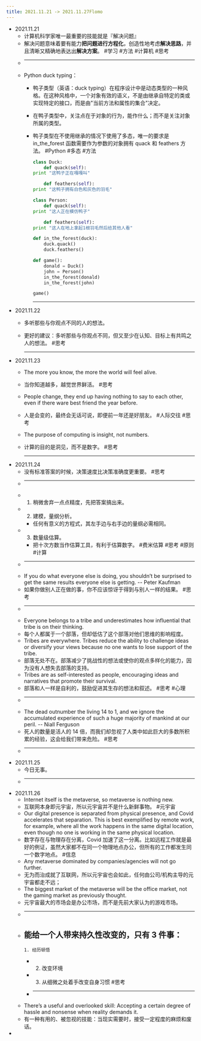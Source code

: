 ```yaml
---
title: 2021.11.21 -> 2021.11.27Flomo
---
```


- 2021.11.21
	- 计算机科学家唯一最重要的技能就是『解决问题』
	- 解决问题意味着要有能力**把问题进行方程化**，创造性地考虑**解决思路**，并且清晰又精确地表达出**解决方案**。 #学习 #方法 #计算机 #思考
	-
	  ---
	- Python duck typing：
		- 鸭子类型（英语：duck typing）在程序设计中是动态类型的一种风格。在这种风格中，一个对象有效的语义，不是由继承自特定的类或实现特定的接口，而是由"当前方法和属性的集合"决定。
		- 在鸭子类型中，关注点在于对象的行为，能作什么；而不是关注对象所属的类型。
		- 鸭子类型在不使用继承的情况下使用了多态，唯一的要求是 in_the_forest 函数需要作为参数的对象拥有 quack 和 feathers 方法。 #Python #多态 #方法
		  
		  ```python
		  class Duck:
		      def quack(self):
		  print "这鸭子正在嘎嘎叫"
		  
		      def feathers(self):
		  print "这鸭子拥有白色和灰色的羽毛"
		  
		  class Person:
		      def quack(self):
		  print "这人正在模仿鸭子"
		  
		      def feathers(self):
		  print "这人在地上拿起1根羽毛然后给其他人看"
		  
		  def in_the_forest(duck):
		      duck.quack()
		      duck.feathers()
		  
		  def game():
		      donald = Duck()
		      john = Person()
		      in_the_forest(donald)
		      in_the_forest(john)
		  
		  game()
		  ```
		  
		  ---
- 2021.11.22
	- 多听那些与你观点不同的人的想法。
	- 更好的建议：多听那些与你观点不同，但又至少在认知、目标上有共鸣之人的想法。 #思考
	  
	  ---
- 2021.11.23
	- The more you know, the more the world will feel alive.
	- 当你知道越多，越觉世界鲜活。 #思考
	- People change, they end up having nothing to say to each other, even if there ware best friend the year before.
	- 人是会变的，最终会无话可说，即便前一年还是好朋友。 #人际交往 #思考
	- The purpose of computing is insight, not numbers.
	- 计算的目的是洞见，而不是数字。 #思考
	  
	  ---
- 2021.11.24
	- 没有标准答案的时候，决策速度比决策准确度更重要。 #思考
	-
	  ---
	-
	  1. 稍微舍弃一点点精度，先把答案搞出来。
	-
	  2. 建模，量纲分析。
		- 任何有意义的方程式，其左手边与右手边的量纲必需相同。
	-
	  3. 数量级估算。
		- 把十次方数当作估算工具，有利于估算数字。 #费米估算 #思考 #原则 #计算
	-
	  ---
	- If you do what everyone else is doing, you shouldn’t be surprised to get the same results everyone else is getting. -- Peter Kaufman
	- 如果你做别人正在做的事，你不应该惊讶于得到与别人一样的结果。 #思考
	-
	  ---
	- Everyone belongs to a tribe and underestimates how influential that tribe is on their thinking.
	- 每个人都属于一个部落，但却低估了这个部落对他们思维的影响程度。
	- Tribes are everywhere. Tribes reduce the ability to challenge ideas or diversify your views because no one wants to lose support of the tribe.
	- 部落无处不在。部落减少了挑战性的想法或使你的观点多样化的能力，因为没有人想失去部落的支持。
	- Tribes are as self-interested as people, encouraging ideas and narratives that promote their survival.
	- 部落和人一样是自利的，鼓励促进其生存的想法和叙述。 #思考 #心理
	-
	  ---
	- The dead outnumber the living 14 to 1, and we ignore the accumulated experience of such a huge majority of mankind at our peril. -- Niall Ferguson
	- 死人的数量是活人的 14 倍，而我们却忽视了人类中如此巨大的多数所积累的经验，这会给我们带来危险。 #思考
	-
	  ---
- 2021.11.25
	- 今日无事。
	-
	  ---
- 2021.11.26
	- Internet itself is the metaverse, so metaverse is nothing new.
	- 互联网本身即元宇宙，所以元宇宙并不是什么新鲜事物。 #元宇宙
	- Our digital presence is separated from physical presence, and Covid accelerates that separation. This is best exemplified by remote work, for example, where all the work happens in the same digital location, even though no one is working in the same physical location.
	- 数字存在与物理存在分离，Covid 加速了这一分离。比如远程工作就是最好的例证，虽然大家都不在同一个物理地点办公，但所有的工作都发生同一个数字地点。 #信息
	- Any metaverse dominated by companies/agencies will not go further.
	- 无为而治成就了互联网，所以元宇宙也会如此，任何由公司/机构主导的元宇宙都走不远；
	- The biggest market of the metaverse will be the office market, not the gaming market as previously thought.
	- 元宇宙最大的市场会是办公市场，而不是先前大家认为的游戏市场。
	-
	  ---
	- 能给一个人带来持久性改变的，只有 3 件事：
		-
		  1. 经历顿悟
		-
		  2. 改变环境
		-
		  3. 从细微之处着手改变自身习惯 #思考
		-
		  ---
	- There’s a useful and overlooked skill: Accepting a certain degree of hassle and nonsense when reality demands it.
	- 有一种有用的、被忽视的技能：当现实需要时，接受一定程度的麻烦和废话。
-